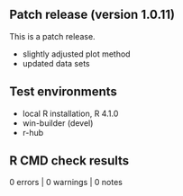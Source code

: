 ## Patch release (version 1.0.11)
This is a patch release.

- slightly adjusted plot method
- updated data sets

## Test environments
* local R installation, R 4.1.0
* win-builder (devel)
* r-hub

## R CMD check results

0 errors | 0 warnings | 0 notes

